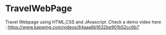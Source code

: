 # TravelWebPage



Travel Webpage using HTML,CSS and JAvascript .Check a demo video here : 
https://www.kapwing.com/videos/64aaa6b1632be901b52cc6b7
